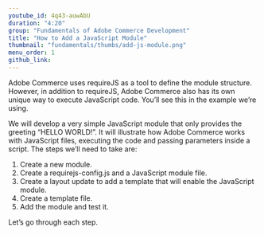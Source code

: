 ```yaml
---
youtube_id: 4q43-auwAbU
duration: "4:20"
group: "Fundamentals of Adobe Commerce Development"
title: "How to Add a JavaScript Module"
thumbnail: "fundamentals/thumbs/add-js-module.png"
menu_order: 1
github_link:
---
```


Adobe Commerce uses requireJS as a tool to define the module structure.
However, in addition to requireJS, Adobe Commerce also has its own unique way to execute JavaScript code.
You’ll see this in the example we’re using.

We will develop a very simple JavaScript module that only provides the greeting “HELLO WORLD!”.
It will illustrate how Adobe Commerce works with JavaScript files, executing the code and passing parameters inside a script.
The steps we’ll need to take are:

1. Create a new module.
2. Create a requirejs-config.js and a JavaScript module file.
3. Create a layout update to add a template that will enable the JavaScript module.
4. Create a template file.
5. Add the module and test it.

Let’s go through each step.

